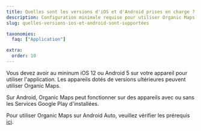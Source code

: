 ```yaml
---
title: Quelles sont les versions d'iOS et d'Android prises en charge ?
description: Configuration minimale requise pour utiliser Organic Maps sur les appareils Android et iOS
slug: quelles-versions-ios-et-android-sont-supportées

taxonomies:
  faq: ["Application"]

extra:
  order: 10
---
```


Vous devez avoir au mininum iOS 12 ou Android 5 sur votre appareil pour utiliser l'application. Les appareils dotés de versions ultérieures peuvent utiliser Organic Maps.

Sur Android, Organic Maps peut fonctionner sur des appareils avec ou sans les Services Google Play d'installées.

Pour utiliser Organic Maps sur Android Auto, veuillez vérifier les prérequis [ici](../how-to-use-android-auto/).
